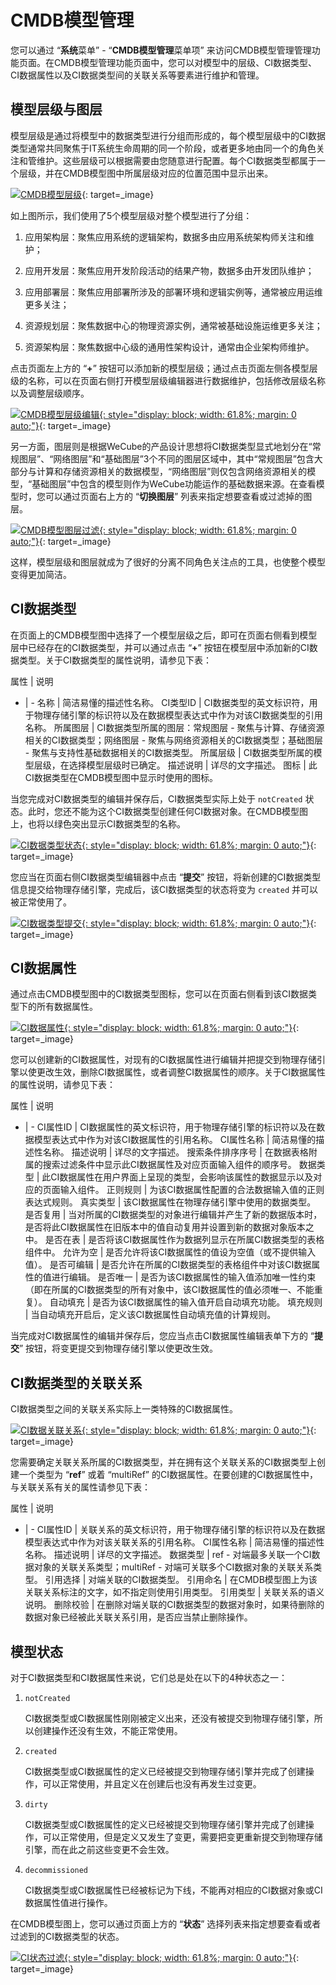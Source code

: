 # CMDB模型管理

您可以通过 “**系统**菜单” - “**CMDB模型管理**菜单项” 来访问CMDB模型管理管理功能页面。在CMDB模型管理功能页面中，您可以对模型中的层级、CI数据类型、CI数据属性以及CI数据类型间的关联关系等要素进行维护和管理。

## 模型层级与图层

模型层级是通过将模型中的数据类型进行分组而形成的，每个模型层级中的CI数据类型通常共同聚焦于IT系统生命周期的同一个阶段，或者更多地由同一个的角色关注和管维护。这些层级可以根据需要由您随意进行配置。每个CI数据类型都属于一个层级，并在CMDB模型图中所属层级对应的位置范围中显示出来。

[![CMDB模型层级](images/cmdb-model/model-layers.png)](images/cmdb-model/model-layers.png){: target=\_image}

如上图所示，我们使用了5个模型层级对整个模型进行了分组：

1. 应用架构层：聚焦应用系统的逻辑架构，数据多由应用系统架构师关注和维护；

1. 应用开发层：聚焦应用开发阶段活动的结果产物，数据多由开发团队维护；

1. 应用部署层：聚焦应用部署所涉及的部署环境和逻辑实例等，通常被应用运维更多关注；

1. 资源规划层：聚焦数据中心的物理资源实例，通常被基础设施运维更多关注；

1. 资源架构层：聚焦数据中心级的通用性架构设计，通常由企业架构师维护。

点击页面左上方的 “**+**” 按钮可以添加新的模型层级；通过点击页面左侧各模型层级的名称，可以在页面右侧打开模型层级编辑器进行数据维护，包括修改层级名称以及调整层级顺序。

[![CMDB模型层级编辑](images/cmdb-model/layer-editor.png){: style="display: block; width: 61.8%; margin: 0 auto;"}](images/cmdb-model/layer-editor.png){: target=\_image}

另一方面，图层则是根据WeCube的产品设计思想将CI数据类型显式地划分在“常规图层”、“网络图层”和“基础图层”3个不同的图层区域中，其中“常规图层”包含大部分与计算和存储资源相关的数据模型，“网络图层”则仅包含网络资源相关的模型，“基础图层”中包含的模型则作为WeCube功能运作的基础数据来源。在查看模型时，您可以通过页面右上方的 “**切换图层**” 列表来指定想要查看或过滤掉的图层。

[![CMDB模型图层过滤](images/cmdb-model/perspectives.png){: style="display: block; width: 61.8%; margin: 0 auto;"}](images/cmdb-model/perspectives.png){: target=\_image}

这样，模型层级和图层就成为了很好的分离不同角色关注点的工具，也使整个模型变得更加简洁。


## CI数据类型

在页面上的CMDB模型图中选择了一个模型层级之后，即可在页面右侧看到模型层中已经存在的CI数据类型，并可以通过点击 “**+**” 按钮在模型层中添加新的CI数据类型。关于CI数据类型的属性说明，请参见下表：

属性 | 说明
- | -
名称 | 简洁易懂的描述性名称。
CI类型ID | CI数据类型的英文标识符，用于物理存储引擎的标识符以及在数据模型表达式中作为对该CI数据类型的引用名称。
所属图层 | CI数据类型所属的图层：常规图层 - 聚焦与计算、存储资源相关的CI数据类型；网络图层 - 聚焦与网络资源相关的CI数据类型；基础图层 - 聚焦与支持性基础数据相关的CI数据类型。
所属层级 | CI数据类型所属的模型层级，在选择模型层级时已确定。
描述说明 | 详尽的文字描述。
图标 | 此CI数据类型在CMDB模型图中显示时使用的图标。

当您完成对CI数据类型的编辑并保存后，CI数据类型实际上处于 `notCreated` 状态。此时，您还不能为这个CI数据类型创建任何CI数据对象。在CMDB模型图上，也将以绿色突出显示CI数据类型的名称。

[![CI数据类型状态](images/cmdb-model/ci-type-status.png){: style="display: block; width: 61.8%; margin: 0 auto;"}](images/cmdb-model/ci-type-status.png){: target=\_image}

您应当在页面右侧CI数据类型编辑器中点击 “**提交**” 按钮，将新创建的CI数据类型信息提交给物理存储引擎，完成后，该CI数据类型的状态将变为 `created` 并可以被正常使用了。

[![CI数据类型提交](images/cmdb-model/ci-type-submission.png){: style="display: block; width: 61.8%; margin: 0 auto;"}](images/cmdb-model/ci-type-submission.png){: target=\_image}


## CI数据属性

通过点击CMDB模型图中的CI数据类型图标，您可以在页面右侧看到该CI数据类型下的所有数据属性。

[![CI数据属性](images/cmdb-model/ci-attributes.png){: style="display: block; width: 61.8%; margin: 0 auto;"}](images/cmdb-model/ci-attributes.png){: target=\_image}

您可以创建新的CI数据属性，对现有的CI数据属性进行编辑并把提交到物理存储引擎以使更改生效，删除CI数据属性，或者调整CI数据属性的顺序。关于CI数据属性的属性说明，请参见下表：

属性 | 说明
- | -
CI属性ID | CI数据属性的英文标识符，用于物理存储引擎的标识符以及在数据模型表达式中作为对该CI数据属性的引用名称。
CI属性名称 | 简洁易懂的描述性名称。
描述说明 | 详尽的文字描述。
搜索条件排序序号 | 在数据表格附属的搜索过滤条件中显示此CI数据属性及对应页面输入组件的顺序号。
数据类型 | 此CI数据属性在用户界面上呈现的类型，会影响该属性的数据显示以及对应的页面输入组件。
正则规则 | 为该CI数据属性配置的合法数据输入值的正则表达式规则。
真实类型 | 该CI数据属性在物理存储引擎中使用的数据类型。
是否复用 | 当对所属的CI数据类型的对象进行编辑并产生了新的数据版本时，是否将此CI数据属性在旧版本中的值自动复用并设置到新的数据对象版本之中。
是否在表 | 是否将该CI数据属性作为数据列显示在所属CI数据类型的表格组件中。
允许为空 | 是否允许将该CI数据属性的值设为空值（或不提供输入值）。
是否可编辑 | 是否允许在所属的CI数据类型的表格组件中对该CI数据属性的值进行编辑。
是否唯一 | 是否为该CI数据属性的输入值添加唯一性约束（即在所属的CI数据类型的所有对象中，该CI数据属性的值必须唯一、不能重复）。
自动填充 | 是否为该CI数据属性的输入值开启自动填充功能。
填充规则 | 当自动填充开启后，定义该CI数据属性自动填充值的计算规则。

当完成对CI数据属性的编辑并保存后，您应当点击CI数据属性编辑表单下方的 “**提交**” 按钮，将变更提交到物理存储引擎以使更改生效。


## CI数据类型的关联关系

CI数据类型之间的关联关系实际上一类特殊的CI数据属性。

[![CI数据关联关系](images/cmdb-model/ci-relationships.png){: style="display: block; width: 61.8%; margin: 0 auto;"}](images/cmdb-model/ci-relationships.png){: target=\_image}

您需要确定关联关系所属的CI数据类型，并在拥有这个关联关系的CI数据类型上创建一个类型为 “**ref**” 或着 “multiRef” 的CI数据属性。在要创建的CI数据属性中，与关联关系有关的属性请参见下表：

属性 | 说明
- | -
CI属性ID | 关联关系的英文标识符，用于物理存储引擎的标识符以及在数据模型表达式中作为对该关联关系的引用名称。
CI属性名称 | 简洁易懂的描述性名称。
描述说明 | 详尽的文字描述。
数据类型 | ref - 对端最多关联一个CI数据对象的关联关系类型；multiRef - 对端可关联多个CI数据对象的关联关系类型。
引用选择 | 对端关联的CI数据类型。
引用命名 | 在CMDB模型图上为该关联关系标注的文字，如不指定则使用引用类型。
引用类型 | 关联关系的语义说明。
删除校验 | 在删除对端关联的CI数据类型的数据对象时，如果待删除的数据对象已经被此关联关系引用，是否应当禁止删除操作。


## 模型状态

对于CI数据类型和CI数据属性来说，它们总是处在以下的4种状态之一：

1. `notCreated`

    CI数据类型或CI数据属性刚刚被定义出来，还没有被提交到物理存储引擎，所以创建操作还没有生效，不能正常使用。

1. `created`

    CI数据类型或CI数据属性的定义已经被提交到物理存储引擎并完成了创建操作，可以正常使用，并且定义在创建后也没有再发生过变更。

1. `dirty`

    CI数据类型或CI数据属性的定义已经被提交到物理存储引擎并完成了创建操作，可以正常使用，但是定义又发生了变更，需要把变更重新提交到物理存储引擎，而在此之前这些变更不会生效。

1. `decommissioned`

    CI数据类型或CI数据属性已经被标记为下线，不能再对相应的CI数据对象或CI数据属性值进行操作。

在CMDB模型图上，您可以通过页面上方的 “**状态**” 选择列表来指定想要查看或者过滤到的CI数据类型的状态。

[![CI状态过滤](images/cmdb-model/ci-status-filter.png){: style="display: block; width: 61.8%; margin: 0 auto;"}](images/cmdb-model/ci-status-filter.png){: target=\_image}
